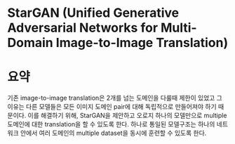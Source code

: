 StarGAN (Unified Generative Adversarial Networks for Multi-Domain Image-to-Image Translation)
=

요약
=
기존 image-to-image translation은 2개를 넘는 도메인을 다룰때 제한이 있었고
그 이유는 다른 모델들은 모든 이미지 도메인 pair에 대해 독립적으로 만들어져야 하기 때문이다.
이를 해결하기 위해, StarGAN을 제안하고 오로지 하나의 모델만으로 multiple 도메인에 대한 translation을 할 수 있도록 한다.
하나로 통일된 모델구조는 하나의 네트워크 안에서 여러 도메인의 multiple dataset을 동시에 훈련할 수 있도록 한다.


